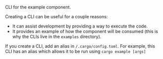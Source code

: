 CLI for the example component.

Creating a CLI can be useful for a couple reasons:

* It can assist development by providing a way to execute the code.
* It provides an example of how the component will be consumed (this is why the CLIs live in the `examples` directory).

If you create a CLI, add an alias in `/.cargo/config.toml`.
For example, this CLI has an alias which allows it to be run using `cargo example [args]`
